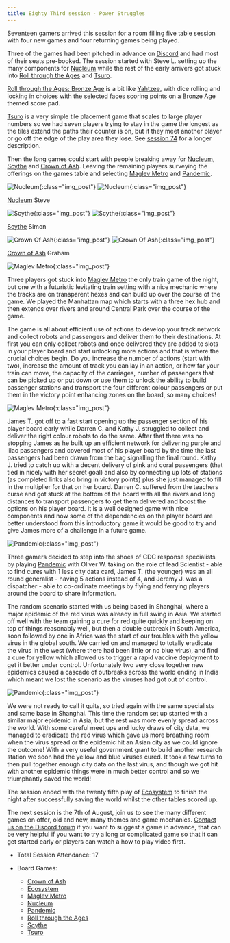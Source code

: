 ```yaml
---
title: Eighty Third session - Power Struggles
---
```


Seventeen gamers arrived this session for a room filling five table session with four new games and four returning games being played.

Three of the games had been pitched in advance on [Discord][Contact] and had most of their seats pre-booked. The session started with Steve L. setting up the many components for [Nucleum][Nuc] while the rest of the early arrivers got stuck into [Roll through the Ages][RttA] and [Tsuro][Ts]. 

[Roll through the Ages: Bronze Age][RttA] is a bit like [Yahtzee][Y], with dice rolling and locking in choices with the selected faces scoring points on a Bronze Age themed score pad.

[Tsuro][Ts] is a very simple tile placement game that scales to large player numbers so we had seven players trying to stay in the game the longest as the tiles extend the paths their counter is on, but if they meet another player or go off the edge of the play area they lose. See [session 74][74] for a longer description.

Then the long games could start with people breaking away for [Nucleum][Nuc], [Scythe][Sy] and [Crown of Ash][CoA]. Leaving the remaining players surveying the offerings on the games table and selecting [Maglev Metro][MagM] and [Pandemic][P].

![Nucleum](/images/posts/2024_07_24/Nucleum01.jpg "Nucleum"){:class="img_post"}
![Nucleum](/images/posts/2024_07_24/Nucleum02.jpg "Nucleum"){:class="img_post"}

[Nucleum][Nuc] Steve

![Scythe](/images/posts/2024_07_24/Scythe01.jpg "Scythe"){:class="img_post"}
![Scythe](/images/posts/2024_07_24/Scythe02.jpg "Scythe"){:class="img_post"}

[Scythe][Sy] Simon

![Crown Of Ash](/images/posts/2024_07_24/CrownOfAsh01.jpg "Crown Of Ash"){:class="img_post"}
![Crown Of Ash](/images/posts/2024_07_24/CrownOfAsh02.jpg "Crown Of Ash"){:class="img_post"}

[Crown of Ash][CoA] Graham

![Maglev Metro](/images/posts/2024_07_24/MaglevMetro01.jpg "Maglev Metro"){:class="img_post"}

Three players got stuck into [Maglev Metro][MagM] the only train game of the night, but one with a futuristic levitating train setting with a nice mechanic where the tracks are on transparent hexes and can build up over the course of the game. We played the Manhattan map which starts with a three hex hub and then extends over rivers and around Central Park over the course of the game.

The game is all about efficient use of actions to develop your track network and collect robots and passengers and deliver them to their destinations. At first you can only collect robots and once delivered they are added to slots in your player board and start unlocking more actions and that is where the crucial choices begin. Do you increase the number of actions (start with two), increase the amount of track you can lay in an action, or how far your train can move, the capacity of the carriages, number of passengers that can be picked up or put down or use them to unlock the ability to build passenger stations and transport the four different colour passengers or put them in the victory point enhancing zones on the board, so many choices! 

![Maglev Metro](/images/posts/2024_07_24/MaglevMetro02.jpg "Maglev Metro"){:class="img_post"}

James T. got off to a fast start opening up the passenger section of his player board early while Darren C. and Kathy J. struggled to collect and deliver the right colour robots to do the same. After that there was no stopping James as he built up an efficient network for delivering purple and lilac passengers and covered most of his player board by the time the last passengers had been drawn from the bag signalling the final round. Kathy J. tried to catch up with a decent delivery of pink and coral passengers (that tied in nicely with her secret goal) and also by connecting up lots of stations (as completed links also bring in victory points) plus she just managed to fill in the multiplier for that on her board. Darren C. suffered from the teachers curse and got stuck at the bottom of the board with all the rivers and long distances to transport passengers to get them delivered and boost the options on his player board. It is a well designed game with nice components and now some of the dependencies on the player board are better understood from this introductory game it would be good to try and give James more of a challenge in a future game.

![Pandemic](/images/posts/2024_07_24/Pandemic01.jpg "Pandemic"){:class="img_post"}

Three gamers decided to step into the shoes of CDC response specialists by playing [Pandemic][P] with Oliver W. taking on the role of lead Scientist - able to find cures with 1 less city data card, James T. (the younger) was an all round generalist - having 5 actions instead of 4, and Jeremy J. was a dispatcher - able to co-ordinate meetings by flying and ferrying players around the board to share information.

The random scenario started with us being based in Shanghai, where a major epidemic of the red virus was already in full swing in Asia. We started off well with the team gaining a cure for red quite quickly and keeping on top of things reasonably well, but then a double outbreak in South America, soon followed by one in Africa was the start of our troubles with the yellow virus in the global south. We carried on and managed to totally eradicate the virus in the west (where there had been little or no blue virus), and find a cure for yellow which allowed us to trigger a rapid vaccine deployment to get it better under control. Unfortunately two very close together new epidemics caused a cascade of outbreaks across the world ending in India which meant we lost the scenario as the viruses had got out of control.

![Pandemic](/images/posts/2024_07_24/Pandemic02.jpg "Pandemic"){:class="img_post"}

We were not ready to call it quits, so tried again with the same specialists and same base in Shanghai. This time the random set up started with a similar major epidemic in Asia, but the rest was more evenly spread across the world. With some careful meet ups and lucky draws of city data, we managed to eradicate the red virus which gave us more breathing room when the virus spread or the epidemic hit an Asian city as we could ignore the outcome! With a very useful government grant to build another research station we soon had the yellow and blue viruses cured. It took a few turns to then pull together enough city data on the last virus, and though we got hit with another epidemic things were in much better control and so we triumphantly saved the world!

The session ended with the twenty fifth play of [Ecosystem][E] to finish the night after successfully saving the world whilst the other tables scored up.

The next session is the 7th of August, join us to see the many different games on offer, old and new, many themes and game mechanics. [Contact us on the Discord forum][Contact] if you want to suggest a game in advance, that can be very helpful if you want to try a long or complicated game so that it can get started early or players can watch a how to play video first.

* Total Session Attendance: 17
* Board Games:

	 * [Crown of Ash][CoA]
	 * [Ecosystem][E]
	 * [Maglev Metro][MagM]
	 * [Nucleum][Nuc]
	 * [Pandemic][P]
	 * [Roll through the Ages][RttA]
	 * [Scythe][Sy]
	 * [Tsuro][Ts]

[74]: /2024/03/20/seventyfourth-session.html


[CoA]: {{site.data.BoardGameLinks.CrownOfAsh.Link}}
[E]: {{site.data.BoardGameLinks.Ecosystem.Link}}
[MagM]: {{site.data.BoardGameLinks.MaglevMetro.Link}}
[Nuc]: {{site.data.BoardGameLinks.Nucleum.Link}}
[P]: {{site.data.BoardGameLinks.Pandemic.Link}}
[RttA]: {{site.data.BoardGameLinks.RollThroughTheAges.Link}}
[Sy]: {{site.data.BoardGameLinks.Scythe.Link}}
[Ts]: {{site.data.BoardGameLinks.Tsuro.Link}}
[Y]: {{site.data.BoardGameLinks.Yahtzee.Link}}

[Contact]: /Contact.html
